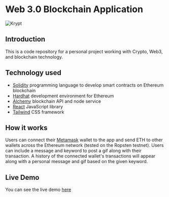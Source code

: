 # Web 3.0 Blockchain Application
![Krypt](https://i.ibb.co/DVF4tNW/image.png)

## Introduction
This is a code repository for a personal project working with Crypto, Web3, and blockchain technology.

## Technology used

- [Solidity](https://soliditylang.org/) programming language to develop smart contracts on Ethereum blockchain 
- [Hardhat](https://hardhat.org/) development environment for Ethereum
- [Alchemy](https://alchemy.com/) blockchain API and node service
- [React](https://reactjs.org/) JavaScript library
- [Tailwind](https://tailwindcss.com/) CSS framework 

## How it works

Users can connect their [Metamask](https://metamask.io/) wallet to the app and send ETH to other wallets across the Ethereum network (tested on the Ropsten testnet). Users can include a message and keyword to post a gif along with their transaction. A history of the connected wallet's transactions will appear along with a personal message and gif based on the given keyword.

## Live Demo
You can see the live demo [here](http://web3-blockchain-app.stevenparra.digital/)
